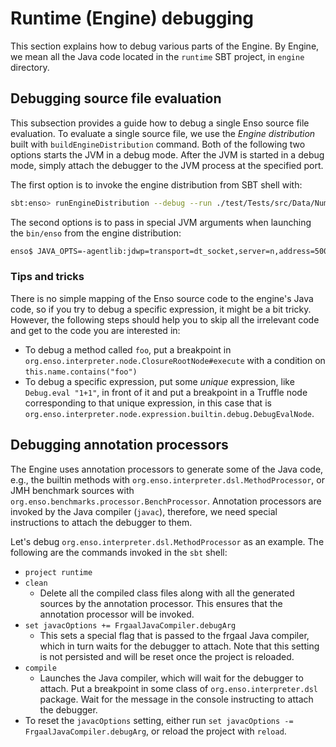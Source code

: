 # Runtime (Engine) debugging

This section explains how to debug various parts of the Engine. By Engine, we
mean all the Java code located in the `runtime` SBT project, in `engine`
directory.

## Debugging source file evaluation

This subsection provides a guide how to debug a single Enso source file
evaluation. To evaluate a single source file, we use the _Engine distribution_
built with `buildEngineDistribution` command. Both of the following two options
starts the JVM in a debug mode. After the JVM is started in a debug mode, simply
attach the debugger to the JVM process at the specified port.

The first option is to invoke the engine distribution from SBT shell with:

```sh
sbt:enso> runEngineDistribution --debug --run ./test/Tests/src/Data/Numbers_Spec.enso
```

The second options is to pass in special JVM arguments when launching the
`bin/enso` from the engine distribution:

```bash
enso$ JAVA_OPTS=-agentlib:jdwp=transport=dt_socket,server=n,address=5005 ./built-distribution/enso-engine-*/enso-*/bin/enso --run ./test/Tests/src/Data/Numbers_Spec.enso
```

### Tips and tricks

There is no simple mapping of the Enso source code to the engine's Java code, so
if you try to debug a specific expression, it might be a bit tricky. However,
the following steps should help you to skip all the irrelevant code and get to
the code you are interested in:

- To debug a method called `foo`, put a breakpoint in
  `org.enso.interpreter.node.ClosureRootNode#execute` with a condition on
  `this.name.contains("foo")`
- To debug a specific expression, put some _unique_ expression, like
  `Debug.eval "1+1"`, in front of it and put a breakpoint in a Truffle node
  corresponding to that unique expression, in this case that is
  `org.enso.interpreter.node.expression.builtin.debug.DebugEvalNode`.

## Debugging annotation processors

The Engine uses annotation processors to generate some of the Java code, e.g.,
the builtin methods with `org.enso.interpreter.dsl.MethodProcessor`, or JMH
benchmark sources with `org.enso.benchmarks.processor.BenchProcessor`.
Annotation processors are invoked by the Java compiler (`javac`), therefore, we
need special instructions to attach the debugger to them.

Let's debug `org.enso.interpreter.dsl.MethodProcessor` as an example. The
following are the commands invoked in the `sbt` shell:

- `project runtime`
- `clean`
  - Delete all the compiled class files along with all the generated sources by
    the annotation processor. This ensures that the annotation processor will be
    invoked.
- `set javacOptions += FrgaalJavaCompiler.debugArg`
  - This sets a special flag that is passed to the frgaal Java compiler, which
    in turn waits for the debugger to attach. Note that this setting is not
    persisted and will be reset once the project is reloaded.
- `compile`
  - Launches the Java compiler, which will wait for the debugger to attach. Put
    a breakpoint in some class of `org.enso.interpreter.dsl` package. Wait for
    the message in the console instructing to attach the debugger.
- To reset the `javacOptions` setting, either run
  `set javacOptions -= FrgaalJavaCompiler.debugArg`, or reload the project with
  `reload`.
